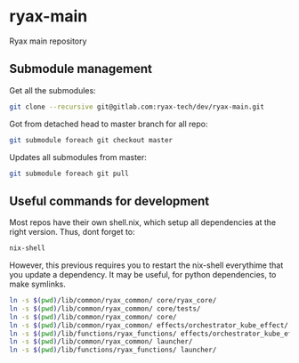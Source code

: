 # ryax-main

Ryax main repository

## Submodule management

Get all the submodules:
```sh
git clone --recursive git@gitlab.com:ryax-tech/dev/ryax-main.git
```

Got from detached head to master branch for all repo:
```sh
git submodule foreach git checkout master
```

Updates all submodules from master:
```sh
git submodule foreach git pull
```

## Useful commands for development

Most repos have their own shell.nix, which setup all dependencies at the right version.
Thus, dont forget to:
```sh
nix-shell
```

However, this previous requires you to restart the nix-shell everythime that you update a dependency.
It may be useful, for python dependencies, to make symlinks.
```sh
ln -s $(pwd)/lib/common/ryax_common/ core/ryax_core/
ln -s $(pwd)/lib/common/ryax_common/ core/tests/
ln -s $(pwd)/lib/common/ryax_common/ core/
ln -s $(pwd)/lib/common/ryax_common/ effects/orchestrator_kube_effect/
ln -s $(pwd)/lib/functions/ryax_functions/ effects/orchestrator_kube_effect/
ln -s $(pwd)/lib/common/ryax_common/ launcher/
ln -s $(pwd)/lib/functions/ryax_functions/ launcher/
```
